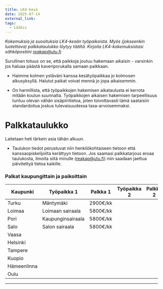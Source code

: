```yaml
---
title: LK4-kesä
date: 2025-07-14
external_link: 
tags:
  - Lääkis
---
```


*Kokemuksia ja suosituksia LK4-kesän työpaikoista. Myös (jokseenkin luotettava) palkkataulukko löytyy täältä. Kirjoita LK4-kokemuksistasi sähköpostiini reakap@utu.fi*

<!--more-->

Surullinen totuus on se, että paikkoja joutuu hakemaan aikaisin - varsinkin jos haluaa päästä kaveriporukalla samaan paikkaan. 

- Haimme kolmen ystäväni kanssa kesätyöpaikkaa jo kolmosen alkusyksyllä. Halutut paikat voivat mennä jo jopa aikaisemmin.

- On harmillista, että työpaikkojen hakemisen aikataulusta ei kerrota mitään koulun suunnalta. Työpaikkojen aikaisen hakemisen tarpeellisuus tuntuu olevan vähän sisäpiiritietoa, joten toivottavasti tämä saataisiin standardoitua joskus tulevaisuudessa tasa-arvoisemmaksi. 

# Palkkataulukko

Laitetaan heti tärkein asia tähän alkuun. 

- Taulukon tiedot perustuvat niin henkilökohtaiseen tietoon että kanssaopiskelijoilta kerättyyn tietoon. Jos saamasi palkkatarjous eroaa taulukosta, ilmoita siitä minulle (reakap@utu.fi) niin saadaan jaettua päivitettyä tietoa kaikille.


### Palkat kaupungittain ja paikoittain

| Kaupunki   | Työpaikka 1       | Palkka 1 | Työpaikka 2          | Palkka 2 | Työpaikka 3   | Palkka 3 |
|------------|-------------------|----------|----------------------|----------|---------------|----------|
| Turku      | Mäntymäki         | 2900€/kk |                      |          |               |          |
| Loimaa     | Loimaan sairaala  | 5800€/kk |                      |          |               |          |
| Pori       | Kaupunginsairaala | 5800€/kk |                      |          |               |          |
| Salo       | Salon sairaala    | 5800€/kk |                      |          |               |          |
| Vaasa      |                   |          |                      |          |               |          |
| Helsinki   |                   |          |                      |          |               |          |
| Tampere    |                   |          |                      |          |               |          |
| Kuopio     |                   |          |                      |          |               |          |
| Hämeenlinna|                   |          |                      |          |               |          | 
| Oulu       |                   |          |                      |          |               |          | 

---


